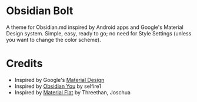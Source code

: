# Obsidian **Bolt**
A theme for Obsidian.md inspired by Android apps and Google's Material Design system. Simple, easy, ready to go; no need for Style Settings (unless you want to change the color scheme).

# Credits
- Inspired by Google's [Material Design](https://m3.material.io/theme-builder#/custom) 
- Inspired by [Obsidian You](https://github.com/selfire1/obsidian-you-theme) by selfire1
- Inspired by [Material Flat](https://github.com/threethan/obsidian-material-flat-theme) by Threethan, Joschua
